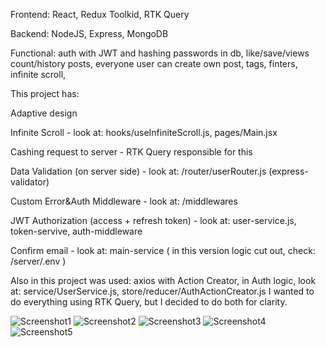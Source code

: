 Frontend: React, Redux Toolkid, RTK Query

Backend: NodeJS, Express, MongoDB

Functional: auth with JWT and hashing passwords in db, like/save/views count/history posts, everyone user can create own post, tags, finters, infinite scroll, 

This project has:


Adaptive design

Infinite Scroll - look at: hooks/useInfiniteScroll.js, pages/Main.jsx

Cashing request to server - RTK Query responsible for this

Data Validation (on server side) - look at: /router/userRouter.js (express-validator)

Custom Error&Auth Middleware - look at: /middlewares

JWT Authorization (access + refresh token) - look at: user-service.js, token-servive, auth-middleware

Confirm email - look at: main-service ( in this version logic cut out, check: /server/.env )


Also in this project was used: axios with Action Creator, in Auth logic, look at: service/UserService.js, store/reducer/AuthActionCreator.js
I wanted to do everything using RTK Query, but I decided to do both for clarity.

![Screenshot1](https://github.com/dkDevHub/Pinderesd-Fullstack/assets/112325695/4d48658d-1d7f-4f8f-b6bd-2e22ad16cc5c)
![Screenshot2](https://github.com/dkDevHub/Pinderesd-Fullstack/assets/112325695/06eed491-8b6c-492d-975c-44e892ea9515)
![Screenshot3](https://github.com/dkDevHub/Pinderesd-Fullstack/assets/112325695/b91881b4-3241-412f-a8ac-25a0f1794c7b)
![Screenshot4](https://github.com/dkDevHub/Pinderesd-Fullstack/assets/112325695/8f52df64-39ca-4790-960d-dd1e0c065948)
![Screenshot5](https://github.com/dkDevHub/Pinderesd-Fullstack/assets/112325695/2b8fecae-fbf0-48d2-b5d3-6bfb6f9e49e7)

